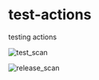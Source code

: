 # test-actions
testing actions

![test_scan](https://github.com/maarten-boot/test-actions/actions/workflows/main.yml/badge.svg)

![release_scan](https://github.com/maarten-boot/test-actions/actions/workflows/release.yml/badge.svg)
